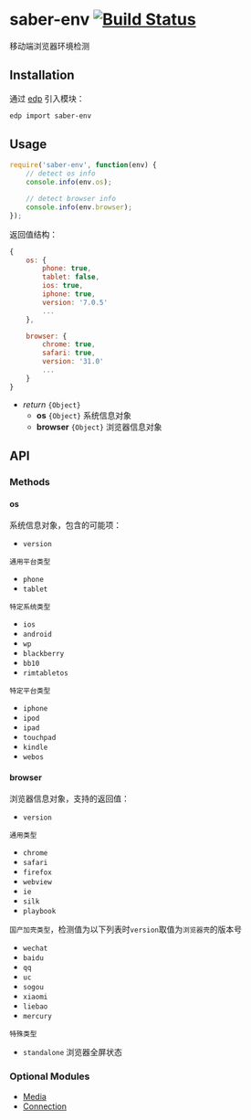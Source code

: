 saber-env [![Build Status](https://travis-ci.org/ecomfe/saber-env.png)](https://travis-ci.org/ecomfe/saber-env)
===

移动端浏览器环境检测

## Installation

通过 [edp](https://github.com/ecomfe/edp) 引入模块：

```sh
edp import saber-env
```

## Usage

```js
require('saber-env', function(env) {
    // detect os info
    console.info(env.os);

    // detect browser info
    console.info(env.browser);
});
```

返回值结构：

```js
{
    os: {
        phone: true,
        tablet: false,
        ios: true,
        iphone: true,
        version: '7.0.5'
        ...
    },

    browser: {
        chrome: true,
        safari: true,
        version: '31.0'
        ...
    }
}
```

* _return_ `{Object}`
    * **os** `{Object}` 系统信息对象
    * **browser** `{Object}` 浏览器信息对象

## API

### Methods

#### os

系统信息对象，包含的可能项：

+ `version`

`通用平台类型`

+ `phone`
+ `tablet`

`特定系统类型`

+ `ios`
+ `android`
+ `wp`
+ `blackberry`
+ `bb10`
+ `rimtabletos`

`特定平台类型`

+ `iphone`
+ `ipod`
+ `ipad`
+ `touchpad`
+ `kindle`
+ `webos`


#### browser

浏览器信息对象，支持的返回值：

+ `version`

`通用类型`

+ `chrome`
+ `safari`
+ `firefox`
+ `webview`
+ `ie`
+ `silk`
+ `playbook`

`国产加壳类型`，检测值为以下列表时`version`取值为`浏览器壳`的版本号

+ `wechat`
+ `baidu`
+ `qq`
+ `uc`
+ `sogou`
+ `xiaomi`
+ `liebao`
+ `mercury`

`特殊类型`

+ `standalone` 浏览器全屏状态

### Optional Modules

* [Media](./doc/media.md)
* [Connection](./doc/connection.md)
